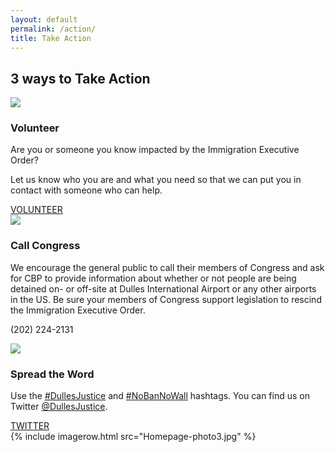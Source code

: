 ```yaml
---
layout: default
permalink: /action/
title: Take Action
---
```


<div class="container-fluid">
  <div class="row">
    <div class="col-xs-12 col-sm-10 col-sm-offset-1"><h2>3 ways to Take Action</h2></div>
  </div>
  <div class="row">
    <div class="col-xs-12 col-sm-8 col-sm-offset-2 divider">
      <div class="row">
        <div class="col-xs-12 col-sm-2"><img class="centered" src="{{ site.baseurl }}/images/Icon-Volunteer.png" /></div>
        <div class="col-xs-12 col-sm-9 col-sm-offset-1">
          <h3>Volunteer</h3>
          <p>
            Are you or someone you know impacted by the Immigration Executive Order?
          </p>
          <p>
            Let us know who you are and what you need so that we can put you in contact with someone who can help.
          </p>
          <a class="btn btn-primary col-sm-6 col-xs-12" href="https://goo.gl/forms/sh1EhJHuWAan4YtE3">VOLUNTEER</a>
        </div>
      </div>
    </div>
  </div>
  <div class="row">
    <div class="col-xs-12 col-sm-8 col-sm-offset-2 divider">
      <div class="row">
        <div class="col-xs-12 col-sm-2"><img class="centered" src="{{ site.baseurl }}/images/Icon-Call.png" /></div>
        <div class="col-xs-12 col-sm-9 col-sm-offset-1">
          <h3>Call Congress</h3>
          <p>
          We encourage the general public to call their members of Congress and ask for CBP to provide information about whether or not people are being detained on- or off-site at Dulles International Airport or any other airports in the US. Be sure your members of Congress support legislation to rescind the Immigration Executive Order.
          </p>
          <p class="fakebutton  col-sm-6 col-xs-12">(202) 224-2131</p>
        </div>
      </div>
    </div>
  </div>
  <div class="row padbottom50">
    <div class="col-xs-12 col-sm-8 col-sm-offset-2">
      <div class="row">
        <div class="col-xs-12 col-sm-2"><img class="centered" src="{{ site.baseurl }}/images/Icon-Twitter.png" /></div>
        <div class="col-xs-12 col-sm-9 col-sm-offset-1">
          <h3>Spread the Word</h3>
          <p>
          Use the <a href="https://twitter.com/hashtag/DullesJustice">#DullesJustice</a> and <a href="https://twitter.com/hashtag/NoBanNoWall">#NoBanNoWall</a> hashtags. You can find us on Twitter <a href="https://twitter.com/DullesJustice">@DullesJustice</a>.
          </p>
          <a class="btn btn-primary col-sm-6 col-xs-12" href="https://twitter.com/DullesJustice">TWITTER</a>
        </div>
      </div>
    </div>
  </div>
  {% include imagerow.html src="Homepage-photo3.jpg" %}
</div>
